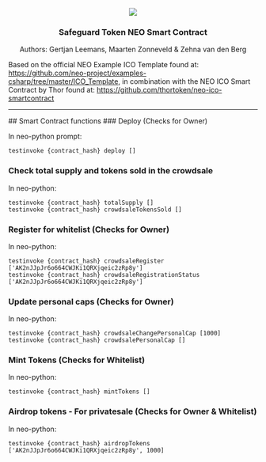 <p align="center">
  <img src="https://safeguard-app.com/wp-content/themes/safeguard2018/assets/img/logo_uncompressed.png">
</p>
<H3 align="center">Safeguard Token NEO Smart Contract</H3>
<p align="center">Authors: Gertjan Leemans, Maarten Zonneveld & Zehna van den Berg</p>

Based on the official NEO Example ICO Template found at: https://github.com/neo-project/examples-csharp/tree/master/ICO_Template,
in combination with the NEO ICO Smart Contract by Thor found at: https://github.com/thortoken/neo-ico-smartcontract
<hr/>
## Smart Contract functions
### Deploy (Checks for Owner)

In neo-python prompt:

```neo-python
testinvoke {contract_hash} deploy []
```

### Check total supply and tokens sold in the crowdsale

In neo-python:

```neo-python
testinvoke {contract_hash} totalSupply []
testinvoke {contract_hash} crowdsaleTokensSold []
```

### Register for whitelist (Checks for Owner)

In neo-python:

```neo-python
testinvoke {contract_hash} crowdsaleRegister ['AK2nJJpJr6o664CWJKi1QRXjqeic2zRp8y']
testinvoke {contract_hash} crowdsaleRegistrationStatus ['AK2nJJpJr6o664CWJKi1QRXjqeic2zRp8y']
```

### Update personal caps (Checks for Owner)

In neo-python:

```neo-python
testinvoke {contract_hash} crowdsaleChangePersonalCap [1000]
testinvoke {contract_hash} crowdsalePersonalCap []
```

### Mint Tokens (Checks for Whitelist)

In neo-python:

```neo-python
testinvoke {contract_hash} mintTokens []
```

### Airdrop tokens - For privatesale (Checks for Owner & Whitelist)

In neo-python:

```neo-python
testinvoke {contract_hash} airdropTokens ['AK2nJJpJr6o664CWJKi1QRXjqeic2zRp8y', 1000]
```
